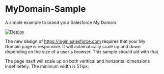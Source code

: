 MyDomain-Sample
====================

A simple example to brand your Salesforce My Domain

[![Deploy](https://www.herokucdn.com/deploy/button.png)](https://heroku.com/deploy?template=https://github.com/littleyellowboy/domain-salesforce)

The new design of https://login.salesforce.com requires that your My Domain page is responsive.   It will automatically scale up and down depending on the size of a user's browser.   This sample should aid with that.

The page itself will scale up on both veritical and horizontal dimensions indefinetely.   The minimum width is 511px;


